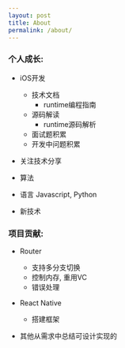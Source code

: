 ```yaml
---
layout: post
title: About
permalink: /about/
---
```


### 个人成长:

- iOS开发

	* 技术文档
		- runtime编程指南
	* 源码解读
		- runtime源码解析
	* 面试题积累
	* 开发中问题积累
	
- 关注技术分享
- 算法
- 语言 Javascript, Python
- 新技术

### 项目贡献:

- Router

	* 支持多分支切换
	* 控制内存, 重用VC
	* 错误处理
	
- React Native

	* 搭建框架
	
- 其他从需求中总结可设计实现的